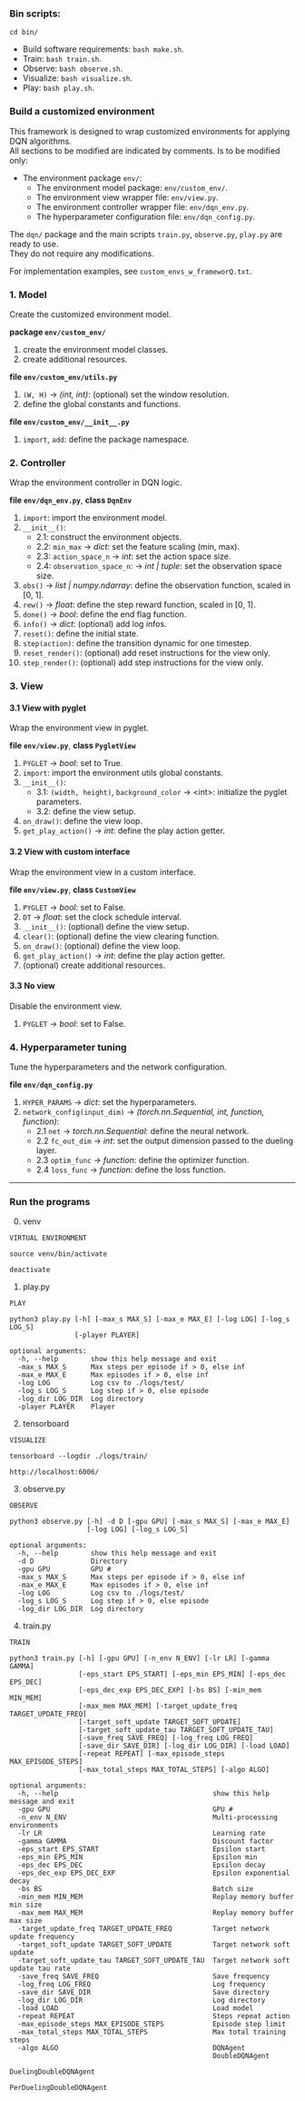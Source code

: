 ### Bin scripts:  

`cd bin/`  

- Build software requirements: `bash make.sh`.  
- Train: `bash train.sh`.  
- Observe: `bash observe.sh`.  
- Visualize: `bash visualize.sh`.  
- Play: `bash play.sh`.  

### Build a customized environment

This framework is designed to wrap customized environments for applying DQN algorithms.  
All sections to be modified are indicated by comments. Is to be modified only:  
- The environment package `env/`:  
	- The environment model package: `env/custom_env/`.  
	- The environment view wrapper file: `env/view.py`.  
	- The environment controller wrapper file: `env/dqn_env.py`.  
	- The hyperparameter configuration file: `env/dqn_config.py`.  

The `dqn/` package and the main scripts `train.py`, `observe.py`, `play.py` are ready to use.  
They do not require any modifications.  

For implementation examples, see `custom_envs_w_frameworQ.txt`.  

### 1. Model

Create the customized environment model.  

**package `env/custom_env/`**  
1. create the environment model classes.  
2. create additional resources.  

**file `env/custom_env/utils.py`**  
1. `(W, H)` -> _(int, int)_: (optional) set the window resolution.  
2. define the global constants and functions.  

**file `env/custom_env/__init__.py`**  
1. `import`, `add`: define the package namespace.  

### 2. Controller

Wrap the environment controller in DQN logic.  

**file `env/dqn_env.py`**, **class `DqnEnv`**   
1. `import`: import the environment model.  
2. `__init__()`:  
    - 2.1: construct the environment objects.  
    - 2.2: `min_max` -> _dict_: set the feature scaling (min, max).  
    - 2.3: `action_space_n` -> _int_: set the action space size.  
    - 2.4: `observation_space_n`: -> _int | tuple_: set the observation space size.  
3. `obs()` -> _list | numpy.ndarray_: define the observation function, scaled in [0, 1].  
4. `rew()` -> _float_: define the step reward function, scaled in [0, 1].  
5. `done()` -> _bool_: define the end flag function.  
6. `info()` -> _dict_: (optional) add log infos.  
7. `reset()`: define the initial state.  
8. `step(action)`: define the transition dynamic for one timestep.  
9. `reset_render()`: (optional) add reset instructions for the view only.  
10. `step_render()`: (optional) add step instructions for the view only.  

### 3. View

#### 3.1 View with pyglet

Wrap the environment view in pyglet.  

**file `env/view.py`**, **class `PygletView`**   
1. `PYGLET` -> _bool_: set to True.  
2. `import`: import the environment utils global constants.  
3. `__init__()`:  
    - 3.1: `(width, height)`, `background_color` -> \<int>: initialize the pyglet parameters.  
    - 3.2: define the view setup.  
4. `on_draw()`: define the view loop.  
5. `get_play_action()` -> _int_: define the play action getter.  

#### 3.2 View with custom interface

Wrap the environment view in a custom interface.  

**file `env/view.py`**, **class `CustomView`**   
1. `PYGLET` -> _bool_: set to False.  
2. `DT` -> _float_: set the clock schedule interval.
3. `__init__()`: (optional) define the view setup. 
4. `clear()`: (optional) define the view clearing function.   
5. `on_draw()`: (optional) define the view loop.  
6. `get_play_action()` -> _int_: define the play action getter.  
7. (optional) create additional resources.  

#### 3.3 No view

Disable the environment view.  

1. `PYGLET` -> _bool_: set to False.  

### 4. Hyperparameter tuning

Tune the hyperparameters and the network configuration.  

**file `env/dqn_config.py`**   
1. `HYPER_PARAMS` -> _dict_: set the hyperparameters.  
2. `network_config(input_dim)` -> _(torch.nn.Sequential, int, function, function)_:  
    - 2.1 `net` -> _torch.nn.Sequential_: define the neural network.  
    - 2.2 `fc_out_dim` -> _int_: set the output dimension passed to the dueling layer.  
    - 2.3 `optim_func` -> _function_: define the optimizer function.  
    - 2.4 `loss_func` -> _function_: define the loss function.  

****

### Run the programs

0. venv
```
VIRTUAL ENVIRONMENT

source venv/bin/activate

deactivate
```

1. play.py
```
PLAY

python3 play.py [-h] [-max_s MAX_S] [-max_e MAX_E] [-log LOG] [-log_s LOG_S]
                [-player PLAYER]

optional arguments:
  -h, --help        show this help message and exit
  -max_s MAX_S      Max steps per episode if > 0, else inf
  -max_e MAX_E      Max episodes if > 0, else inf
  -log LOG          Log csv to ./logs/test/
  -log_s LOG_S      Log step if > 0, else episode
  -log_dir LOG_DIR  Log directory
  -player PLAYER    Player
```

2. tensorboard
```
VISUALIZE

tensorboard --logdir ./logs/train/

http://localhost:6006/
```

3. observe.py
```
OBSERVE

python3 observe.py [-h] -d D [-gpu GPU] [-max_s MAX_S] [-max_e MAX_E]
                   [-log LOG] [-log_s LOG_S]

optional arguments:
  -h, --help        show this help message and exit
  -d D              Directory
  -gpu GPU          GPU #
  -max_s MAX_S      Max steps per episode if > 0, else inf
  -max_e MAX_E      Max episodes if > 0, else inf
  -log LOG          Log csv to ./logs/test/
  -log_s LOG_S      Log step if > 0, else episode
  -log_dir LOG_DIR  Log directory
```

4. train.py
```
TRAIN

python3 train.py [-h] [-gpu GPU] [-n_env N_ENV] [-lr LR] [-gamma GAMMA]
                 [-eps_start EPS_START] [-eps_min EPS_MIN] [-eps_dec EPS_DEC]
                 [-eps_dec_exp EPS_DEC_EXP] [-bs BS] [-min_mem MIN_MEM]
                 [-max_mem MAX_MEM] [-target_update_freq TARGET_UPDATE_FREQ]
                 [-target_soft_update TARGET_SOFT_UPDATE]
                 [-target_soft_update_tau TARGET_SOFT_UPDATE_TAU]
                 [-save_freq SAVE_FREQ] [-log_freq LOG_FREQ]
                 [-save_dir SAVE_DIR] [-log_dir LOG_DIR] [-load LOAD]
                 [-repeat REPEAT] [-max_episode_steps MAX_EPISODE_STEPS]
                 [-max_total_steps MAX_TOTAL_STEPS] [-algo ALGO]

optional arguments:
  -h, --help                                      show this help message and exit
  -gpu GPU                                        GPU #
  -n_env N_ENV                                    Multi-processing environments
  -lr LR                                          Learning rate
  -gamma GAMMA                                    Discount factor
  -eps_start EPS_START                            Epsilon start
  -eps_min EPS_MIN                                Epsilon min
  -eps_dec EPS_DEC                                Epsilon decay
  -eps_dec_exp EPS_DEC_EXP                        Epsilon exponential decay
  -bs BS                                          Batch size
  -min_mem MIN_MEM                                Replay memory buffer min size
  -max_mem MAX_MEM                                Replay memory buffer max size
  -target_update_freq TARGET_UPDATE_FREQ          Target network update frequency
  -target_soft_update TARGET_SOFT_UPDATE          Target network soft update
  -target_soft_update_tau TARGET_SOFT_UPDATE_TAU  Target network soft update tau rate
  -save_freq SAVE_FREQ                            Save frequency
  -log_freq LOG_FREQ                              Log frequency
  -save_dir SAVE_DIR                              Save directory
  -log_dir LOG_DIR                                Log directory
  -load LOAD                                      Load model
  -repeat REPEAT                                  Steps repeat action
  -max_episode_steps MAX_EPISODE_STEPS            Episode step limit
  -max_total_steps MAX_TOTAL_STEPS                Max total training steps
  -algo ALGO                                      DQNAgent 
                                                  DoubleDQNAgent 
                                                  DuelingDoubleDQNAgent
                                                  PerDuelingDoubleDQNAgent
```
